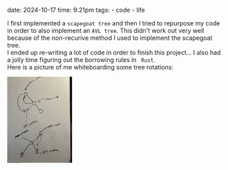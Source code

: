 date: 2024-10-17
time: 9:21pm
tags: 
    - code
    - life 

I first implemented a <code>scapegoat tree</code> and then I tried to repurpose my code in order to also implement an <code>AVL tree</code>. This didn't work out very well because of the non-recurive method I used to implement the scapegoat tree. <br>
I ended up re-writing a lot of code in order to finish this project... I also had a jolly time figuring out the borrowing rules in <code> Rust</code>.  <br>
Here is a picture of me whiteboarding some tree rotations:

<style>
  .responsive-img {
    max-width: 80%;
    max-height: 200px;
  }
</style>

<img class="responsive-img" src="../static/images/whiteboard.png">

